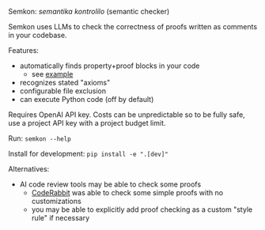 Semkon: _semantika kontrolilo_ (semantic checker)

Semkon uses LLMs to check the correctness of proofs written as comments in your
codebase.

Features:
* automatically finds property+proof blocks in your code
  * see [example](tests/example_repo/example_repo/foo.py)
* recognizes stated "axioms"
* configurable file exclusion
* can execute Python code (off by default)

Requires OpenAI API key. Costs can be unpredictable so to be fully safe, use a
project API key with a project budget limit.

Run: `semkon --help`

Install for development: `pip install -e ".[dev]"`


Alternatives:
* AI code review tools may be able to check some proofs
  * [CodeRabbit](https://www.coderabbit.ai/) was able to check some simple
    proofs with no customizations
  * you may be able to explicitly add proof checking as a custom "style rule"
    if necessary

